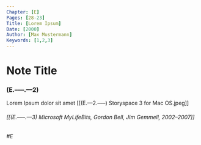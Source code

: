 ```yaml
---
Chapter: [E]
Pages: [28-23]
Title: [Lorem Ipsum]
Date: [2000]
Author: [Max Mustermann]
Keywords: [1,2,3]
---
```


# Note Title
### (E.–––.––2)

Lorem Ipsum dolor sit amet [[(E.––2.–––) Storyspace 3 for Mac OS.jpeg]]

###### [[(E.–––.––3) Microsoft MyLifeBits, Gordon Bell, Jim Gemmell, 2002–2007]]
###### #E
